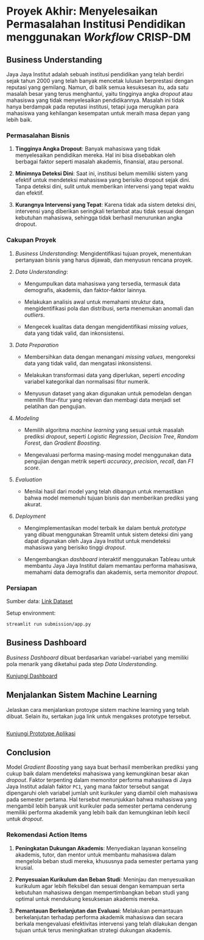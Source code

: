 # Proyek Akhir: Menyelesaikan Permasalahan Institusi Pendidikan menggunakan *Workflow* **CRISP-DM**

## Business Understanding
Jaya Jaya Institut adalah sebuah institusi pendidikan yang telah berdiri sejak tahun 2000 yang telah banyak mencetak lulusan berprestasi dengan reputasi yang gemilang. Namun, di balik semua kesuksesan itu, ada satu masalah besar yang terus menghantui, yaitu tingginya angka *dropout* atau mahasiswa yang tidak menyelesaikan pendidikannya. Masalah ini tidak hanya berdampak pada reputasi institusi, tetapi juga merugikan para mahasiswa yang kehilangan kesempatan untuk meraih masa depan yang lebih baik.

### Permasalahan Bisnis
1. **Tingginya Angka Dropout**: Banyak mahasiswa yang tidak menyelesaikan pendidikan mereka. Hal ini bisa disebabkan oleh berbagai faktor seperti masalah akademis, finansial, atau personal.

2. **Minimnya Deteksi Dini**: Saat ini, institusi belum memiliki sistem yang efektif untuk mendeteksi mahasiswa yang berisiko dropout sejak dini. Tanpa deteksi dini, sulit untuk memberikan intervensi yang tepat waktu dan efektif.

3. **Kurangnya Intervensi yang Tepat**: Karena tidak ada sistem deteksi dini, intervensi yang diberikan seringkali terlambat atau tidak sesuai dengan kebutuhan mahasiswa, sehingga tidak berhasil menurunkan angka dropout.

### Cakupan Proyek
1. *Business Understanding*: Mengidentifikasi tujuan proyek, menentukan pertanyaan bisnis yang harus dijawab, dan menyusun rencana proyek.

2. *Data Understanding*: 

    * Mengumpulkan data mahasiswa yang tersedia, termasuk data demografis, akademis, dan faktor-faktor lainnya. 

    * Melakukan analisis awal untuk memahami struktur data, mengidentifikasi pola dan distribusi, serta menemukan anomali dan *outliers*.

    * Mengecek kualitas data dengan mengidentifikasi *missing values*, data yang tidak valid, dan inkonsistensi.

3. *Data Preparation*

    * Membersihkan data dengan menangani *missing values*, mengoreksi data yang tidak valid, dan mengatasi inkonsistensi.

    * Melakukan transformasi data yang diperlukan, seperti *encoding* variabel kategorikal dan normalisasi fitur numerik.

    * Menyusun dataset yang akan digunakan untuk pemodelan dengan memilih fitur-fitur yang relevan dan membagi data menjadi set pelatihan dan pengujian.

4. *Modeling*

    * Memilih algoritma *machine learning* yang sesuai untuk masalah prediksi *dropout*, seperti *Logistic Regression*, *Decision Tree*, *Random Forest*, dan *Gradient Boosting*.

    * Mengevaluasi performa masing-masing model menggunakan data pengujian dengan metrik seperti *accuracy*, *precision*, *recall*, dan *F1 score*.

5. *Evaluation*

    * Menilai hasil dari model yang telah dibangun untuk memastikan bahwa model memenuhi tujuan bisnis dan memberikan prediksi yang akurat.

6. *Deployment*

    * Mengimplementasikan model terbaik ke dalam bentuk *prototype* yang dibuat menggunakan Streamlit untuk sistem deteksi dini yang dapat digunakan oleh Jaya Jaya Institut untuk mendeteksi mahasiswa yang berisiko tinggi *dropout*.

    * Mengembangkan *dashboard* interaktif menggunakan Tableau untuk membantu Jaya Jaya Institut dalam memantau performa mahasiswa, memahami data demografis dan akademis, serta memonitor *dropout*.

### Persiapan

Sumber data: [Link Dataset](https://github.com/dicodingacademy/dicoding_dataset/blob/main/students_performance/data.csv)

Setup environment:
```
streamlit run submission/app.py
```

## Business Dashboard
*Business Dashboard* dibuat berdasarkan variabel-variabel yang memiliki pola menarik yang diketahui pada step *Data Understanding*.

[Kunjungi Dashboard](https://public.tableau.com/views/DashboardAnalisisDropoutdanKinerjaMahasiswa/Story1?:language=en-US&:sid=&:display_count=n&:origin=viz_share_link)

## Menjalankan Sistem Machine Learning
Jelaskan cara menjalankan protoype sistem machine learning yang telah dibuat. Selain itu, sertakan juga link untuk mengakses prototype tersebut.

```

```

[Kunjungi Prototype Aplikasi](https://students-performance-dataset-analytics-azelrizkinasution.streamlit.app/)

## Conclusion
Model *Gradient Boosting* yang saya buat berhasil memberikan prediksi yang cukup baik dalam mendeteksi mahasiswa yang kemungkinan besar akan *dropout*. Faktor terpenting dalam memonitor performa mahasiswa di Jaya Jaya Institut adalah faktor `PC1`, yang mana faktor tersebut sangat dipengaruhi oleh variabel jumlah unit kurikuler yang diambil oleh mahasiswa pada semester pertama. Hal tersebut menunjukkan bahwa mahasiswa yang mengambil lebih banyak unit kurikuler pada semester pertama cenderung memiliki performa akademik yang lebih baik dan kemungkinan lebih kecil untuk *dropout*.

### Rekomendasi Action Items
1. **Peningkatan Dukungan Akademis**: Menyediakan layanan konseling akademis, tutor, dan mentor untuk membantu mahasiswa dalam mengelola beban studi mereka, khususnya pada semester pertama yang krusial.

2. **Penyesuaian Kurikulum dan Beban Studi**: Meninjau dan menyesuaikan kurikulum agar lebih fleksibel dan sesuai dengan kemampuan serta kebutuhan mahasiswa dengan mempertimbangkan beban studi yang optimal untuk mendukung kesuksesan akademis mereka.

3. **Pemantauan Berkelanjutan dan Evaluasi**: Melakukan pemantauan berkelanjutan terhadap performa akademik mahasiswa dan secara berkala mengevaluasi efektivitas intervensi yang telah dilakukan dengan tujuan untuk terus meningkatkan strategi dukungan akademis.
